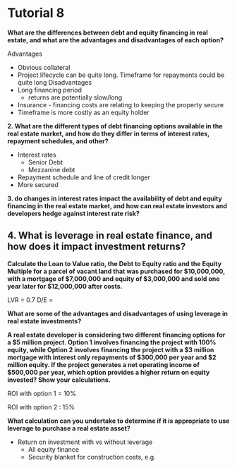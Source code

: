 # Tutorial 8

**What are the differences between debt and equity financing in real estate, and what are the advantages and disadvantages of each option?**

Advantages
- Obvious collateral
- Project lifecycle can be quite long. Timeframe for repayments could be quite long
Disadvantages
- Long financing period
  - returns are potentially slow/long
- Insurance - financing costs are relating to keeping the property secure
- Timeframe is more costly as an equity holder

**2. What are the different types of debt financing options available in the real estate market, and how do they differ in terms of interest rates, repayment schedules, and other?**

- Interest rates 
  - Senior Debt
  - Mezzanine debt
- Repayment schedule and line of credit longer
- More secured



**3.  do changes in interest rates impact the availability of debt and equity financing in the real estate market, and how can real estate investors and developers hedge against interest rate risk?**


**4. What is leverage in real estate finance, and how does it impact investment returns?**
- 

**Calculate the Loan to Value ratio, the Debt to Equity ratio and the Equity Multiple for a parcel of vacant land that was purchased for $10,000,000, with a mortgage of $7,000,000 and equity of $3,000,000 and sold one year later for $12,000,000 after costs.**

LVR = 0.7
D/E = 

**What are some of the advantages and disadvantages of using leverage in real estate investments?**



**A real estate developer is considering two different financing options for a $5 million project. Option 1 involves financing the project with 100% equity, while Option 2 involves financing the project with a $3 million mortgage with interest only repayments of $300,000 per year and $2 million equity. If the project generates a net operating income of $500,000 per year, which option provides a higher return on equity invested? Show your calculations.**

ROI with option 1 = 10%

ROI with option 2 : 15%


**What calculation can you undertake to determine if it is appropriate to use leverage to purchase a real estate asset?**

- Return on investment with vs without leverage
  - All equity finance
  - Security blanket for construction costs, e.g.
